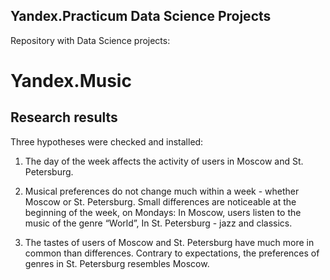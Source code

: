## Yandex.Practicum Data Science Projects
Repository with Data Science projects:
# Yandex.Music
## Research results
Three hypotheses were checked and installed:

1. The day of the week affects the activity of users in Moscow and St. Petersburg.

2. Musical preferences do not change much within a week - whether Moscow or St. Petersburg. Small differences are noticeable at the beginning of the week, on Mondays:
In Moscow, users listen to the music of the genre “World”,
In St. Petersburg - jazz and classics.

3. The tastes of users of Moscow and St. Petersburg have much more in common than differences. Contrary to expectations, the preferences of genres in St. Petersburg resembles Moscow.

